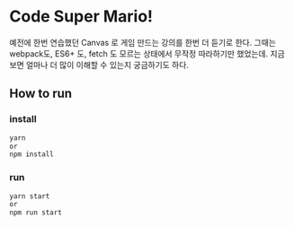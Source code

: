 # Code Super Mario!

예전에 한번 연습했던 Canvas 로 게임 만드는 강의를 한번 더 듣기로 한다.
그때는 webpack도, ES6+ 도, fetch 도 모르는 상태에서 무작정 따라하기만 했었는데.
지금 보면 얼마나 더 많이 이해할 수 있는지 궁금하기도 하다.

## How to run

### install

```jsx
yarn
or
npm install
```

### run

```jsx
yarn start
or
npm run start
```
